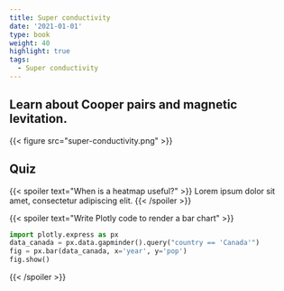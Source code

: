 ```yaml
---
title: Super conductivity
date: '2021-01-01'
type: book
weight: 40
highlight: true
tags:
  - Super conductivity
---
```


## Learn about Cooper pairs and magnetic levitation.

{{< figure src="super-conductivity.png" >}}

## Quiz

{{< spoiler text="When is a heatmap useful?" >}}
Lorem ipsum dolor sit amet, consectetur adipiscing elit.
{{< /spoiler >}}

{{< spoiler text="Write Plotly code to render a bar chart" >}}

```python
import plotly.express as px
data_canada = px.data.gapminder().query("country == 'Canada'")
fig = px.bar(data_canada, x='year', y='pop')
fig.show()
```

{{< /spoiler >}}
